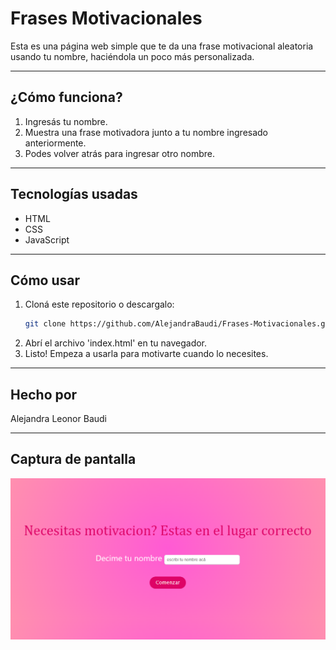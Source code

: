 # Frases Motivacionales 
Esta es una página web simple que te da una frase motivacional aleatoria usando tu nombre, haciéndola un poco más personalizada.

---

## ¿Cómo funciona?
1. Ingresás tu nombre. 
2. Muestra una frase motivadora junto a tu nombre ingresado anteriormente. 
3. Podes volver atrás para ingresar otro nombre. 

---

## Tecnologías usadas
- HTML
- CSS
- JavaScript

---

 ## Cómo usar
 1. Cloná este repositorio o descargalo:
    ```bash
    git clone https://github.com/AlejandraBaudi/Frases-Motivacionales.git
    ```
 2. Abrí el archivo 'index.html' en tu navegador.
 3. Listo! Empeza a usarla para motivarte cuando lo necesites. 

 ---

 ## Hecho por 
 Alejandra Leonor Baudi 

 ---

 ## Captura de pantalla
 ![Captura de pantalla](screenshot.png)